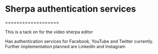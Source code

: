 # Sherpa authentication services 
===================

This is a tack on for the video sherpa editor

Has authentication services for Facebook, YouTube and Twitter currently. Further implementation planned are LinkedIn and Instagram